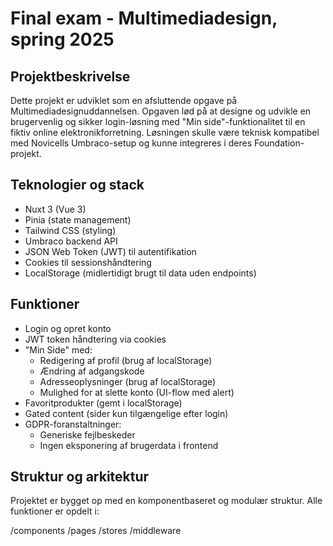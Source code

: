 # Final exam - Multimediadesign, spring 2025 

## Projektbeskrivelse

Dette projekt er udviklet som en afsluttende opgave på Multimediadesignuddannelsen. Opgaven lød på at designe og udvikle en brugervenlig og sikker login-løsning med "Min side"-funktionalitet til en fiktiv online elektronikforretning. Løsningen skulle være teknisk kompatibel med Novicells Umbraco-setup og kunne integreres i deres Foundation-projekt.

## Teknologier og stack

- Nuxt 3 (Vue 3)
- Pinia (state management)
- Tailwind CSS (styling)
- Umbraco backend API
- JSON Web Token (JWT) til autentifikation
- Cookies til sessionshåndtering
- LocalStorage (midlertidigt brugt til data uden endpoints)

## Funktioner

- Login og opret konto
- JWT token håndtering via cookies
- "Min Side" med:
  - Redigering af profil (brug af localStorage)
  - Ændring af adgangskode
  - Adresseoplysninger (brug af localStorage)
  - Mulighed for at slette konto (UI-flow med alert)
- Favoritprodukter (gemt i localStorage)
- Gated content (sider kun tilgængelige efter login)
- GDPR-foranstaltninger:
  - Generiske fejlbeskeder
  - Ingen eksponering af brugerdata i frontend

## Struktur og arkitektur

Projektet er bygget op med en komponentbaseret og modulær struktur. Alle funktioner er opdelt i:

/components
/pages
/stores
/middleware